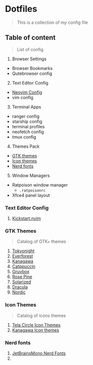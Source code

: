 # Dotfiles
> This is a collection of my config file

## Table of content
> List of config

1. Browser Settings
  - Browser Bookmarks
  - Qutebrowser config
2. Text Editor Config
  - [Neovim Config](#text-editor-config)
  - vim config
3. Terminal Apps
  - ranger config
  - starship config
  - terminal profiles
  - neofetch config
  - tmux config
4. Themes Pack
  - [GTK themes](#gtk-themes)
  - [Icon themes](#icon-themes)
  - [Nerd fonts](#nerd-fonts)
5. Window Managers
  - Ratpoison window manager
    - `.ratpoisonrc`
  - Xfce4 panel layout

### Text Editor Config
1. [Kickstart.nvim](https://github.com/nvim-lua/kickstart.nvim)

### GTK Themes
> Catalog of GTK+ themes

1. [Tokyonight](https://github.com/Fausto-Korpsvart/Tokyo-Night-GTK-Theme)
2. [Everforest](https://github.com/Fausto-Korpsvart/Everforest-GTK-Theme)
3. [Kanagawa](https://github.com/Fausto-Korpsvart/Kanagawa-GKT-Theme)
6. [Catppuccin](https://github.com/catppuccin/catppuccin)
7. [Gruvbox](https://github.com/Fausto-Korpsvart/Gruvbox-GTK-Theme)
8. [Rose Pine](https://github.com/rose-pine/gtk)
9. [Solarized](https://github.com/Ferdi265/numix-solarized-gtk-theme)
10. [Dracula](https://github.com/dracula/gtk)
11. [Nordic](https://github.com/EliverLara/Nordic)

### Icon Themes
> Catalog of icons themes

1. [Tela Circle Icon Themes](https://github.com/vinceliuice/Tela-circle-icon-theme)
2. [Kanagawa Icon themes](https://github.com/Fausto-Korpsvart/Kanagawa-GKT-Theme)

### Nerd fonts
1. [JetBrainsMono Nerd Fonts](https://github.com/ryanoasis/nerd-fonts/releases/download/v3.1.1/JetBrainsMono.zip)
2. 
